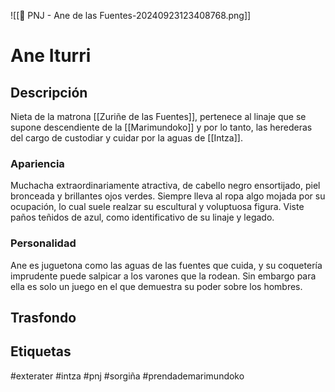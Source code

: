 ![[👤 PNJ - Ane de las Fuentes-20240923123408768.png]]
# Ane Iturri

## Descripción
Nieta de la matrona  [[Zuriñe de las Fuentes]], pertenece al linaje que se supone descendiente de la [[Marimundoko]] y por lo tanto, las herederas del cargo de custodiar y cuidar por la aguas de [[Intza]]. 
### Apariencia 
Muchacha extraordinariamente atractiva, de cabello negro ensortijado, piel bronceada y brillantes ojos verdes.  Siempre lleva al ropa algo mojada por su ocupación, lo cual suele realzar su escultural y voluptuosa figura. Viste paños teñidos de azul, como identificativo de su linaje y legado. 
### Personalidad 
Ane es juguetona como las aguas de las fuentes que cuida, y su coquetería imprudente puede salpicar a los varones que la rodean. Sin embargo para ella es solo un juego en el que demuestra su poder sobre los hombres. 
## Trasfondo 

## Etiquetas
#exterater #intza #pnj  #sorgiña #prendademarimundoko